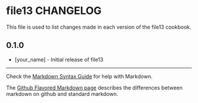 file13 CHANGELOG
================

This file is used to list changes made in each version of the file13 cookbook.

0.1.0
-----
- [your_name] - Initial release of file13

- - -
Check the [Markdown Syntax Guide](http://daringfireball.net/projects/markdown/syntax) for help with Markdown.

The [Github Flavored Markdown page](http://github.github.com/github-flavored-markdown/) describes the differences between markdown on github and standard markdown.
